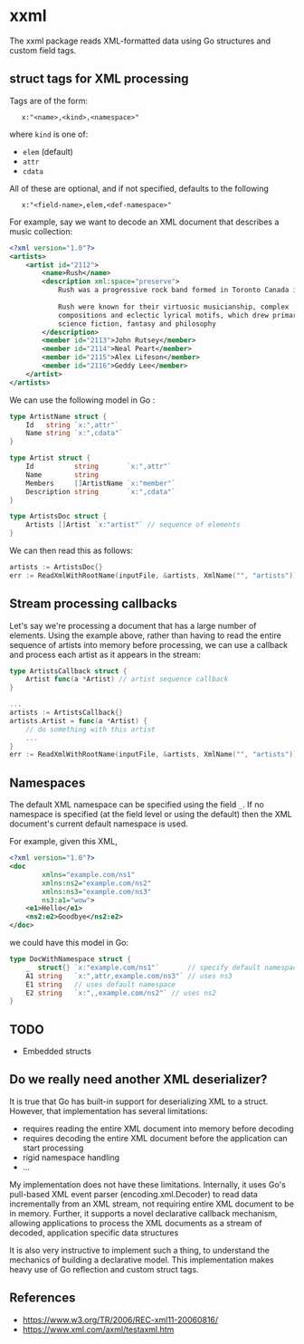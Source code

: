 <!--
Copyright (c) 2024 Thomas Mikalsen. Subject to the MIT License
-->
xxml
====

The xxml package reads XML-formatted data using Go structures and custom field
tags.  


struct tags for XML processing
------------------------------

Tags are of the form:
```
   x:"<name>,<kind>,<namespace>"
```
where `kind` is one of:
* `elem` (default)
* `attr`
* `cdata`

All of these are optional, and if not specified, defaults to the following
```
   x:"<field-name>,elem,<def-namespace>"
```

For example, say we want to decode an XML document that describes a music collection:

```xml
<?xml version="1.0"?>
<artists>
    <artist id="2112">
        <name>Rush</name>
        <description xml:space="preserve">
            Rush was a progressive rock band formed in Toronto Canada in 1968.
            
            Rush were known for their virtuosic musicianship, complex
            compositions and eclectic lyrical motifs, which drew primarily on
            science fiction, fantasy and philosophy 
        </description>
        <member id="2113">John Rutsey</member>
        <member id="2114">Neal Peart</member>
        <member id="2115">Alex Lifeson</member>
        <member id="2116">Geddy Lee</member>
    </artist>
</artists>

```

We can use the following model in Go :
```go
type ArtistName struct {
	Id   string `x:",attr"` 
	Name string `x:",cdata"`
}

type Artist struct {
	Id          string       `x:",attr"`
	Name        string
	Members     []ArtistName `x:"member"`
	Description string       `x:",cdata"`
}

type ArtistsDoc struct {
	Artists []Artist `x:"artist"` // sequence of elements
}
```

We can then read this as follows:
```go
artists := ArtistsDoc{}
err := ReadXmlWithRootName(inputFile, &artists, XmlName("", "artists"))
```

Stream processing callbacks
---------------------------

Let's say we're processing a document that has a large number of elements.
Using the example above, rather than having to read the entire sequence of
artists into memory before processing, we can use a callback and process
each artist as it appears in the stream:

```go
type ArtistsCallback struct {
	Artist func(a *Artist) // artist sequence callback
}

... 
artists := ArtistsCallback{}
artists.Artist = func(a *Artist) {
	// do something with this artist
	...
}
err := ReadXmlWithRootName(inputFile, &artists, XmlName("", "artists"))

```


Namespaces
----------
The default XML namespace can be specified using the field `_`.
If no namespace is specified (at the field level or using the default)
then the XML document's current default namespace is used.


For example, given this XML,

```xml
<?xml version="1.0"?>
<doc 
		xmlns="example.com/ns1" 
		xmlns:ns2="example.com/ns2" 
		xmlns:ns3="example.com/ns3"
		ns3:a1="wow">
	<e1>Hello</e1>
	<ns2:e2>Goodbye</ns2:e2>
</doc>
```

we could have this model in Go:

```go
type DocWithNamespace struct {
	_  struct{} `x:"example.com/ns1"`       // specify default namespace
	A1 string   `x:",attr,example.com/ns3"` // uses ns3
	E1 string   // uses default namespace
	E2 string   `x:",,example.com/ns2"` // uses ns2
}
```


TODO
----

- Embedded structs

Do we really need another XML deserializer?
-------------------------------------------
It is true that Go has built-in support for deserializing XML to a struct.
However, that implementation has several limitations:
* requires reading the entire XML document into memory before decoding
* requires decoding the entire XML document before the application can start processing
* rigid namespace handling 
* ... 

My implementation does not have these limitations.  Internally, it uses Go's
pull-based XML event parser (encoding.xml.Decoder) to read data incrementally
from an XML stream, not requiring entire XML document to be in memory.
Further, it supports a novel declarative callback mechanism, allowing
applications to process the XML documents as a stream of decoded, application
specific data structures

It is also very instructive to implement such a thing, to understand the
mechanics of building a declarative model. This implementation makes heavy use
of Go reflection and custom struct tags.

References
----------
* https://www.w3.org/TR/2006/REC-xml11-20060816/
* https://www.xml.com/axml/testaxml.htm

